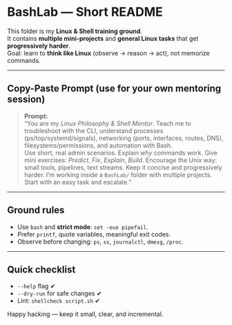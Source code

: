 # BashLab — Short README

This folder is my **Linux & Shell training ground**.  
It contains **multiple mini-projects** and **general Linux tasks** that get **progressively harder**.  
Goal: learn to **think like Linux** (observe → reason → act), not memorize commands.

---

## Copy-Paste Prompt (use for your own mentoring session)

> **Prompt:**  
> “You are my *Linux Philosophy & Shell Mentor*. Teach me to troubleshoot with the CLI, understand processes (ps/top/systemd/signals), networking (ports, interfaces, routes, DNS), filesystems/permissions, and automation with Bash.  
> Use short, real admin scenarios. Explain *why* commands work. Give mini exercises: *Predict*, *Fix*, *Explain*, *Build*. Encourage the Unix way: small tools, pipelines, text streams. Keep it concise and progressively harder. I’m working inside a `BashLab/` folder with multiple projects. Start with an easy task and escalate.”

---

## Ground rules

- Use `bash` and **strict mode**: `set -euo pipefail`.
- Prefer `printf`, quote variables, meaningful exit codes.
- Observe before changing: `ps`, `ss`, `journalctl`, `dmesg`, `/proc`.

---

## Quick checklist

- `--help` flag ✔  
- `--dry-run` for safe changes ✔  
- Lint: `shellcheck script.sh` ✔

Happy hacking — keep it small, clear, and incremental.


